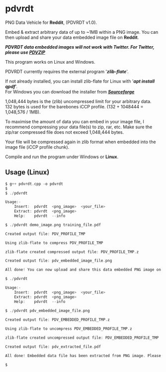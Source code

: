 # pdvrdt

PNG Data Vehicle for **Reddit**, (PDVRDT v1.0).

Embed & extract arbitrary data of up to ~1MB within a PNG image. You can then upload and share your data embedded image file on **Reddit**. 

***PDVRDT data embedded images will not work with Twitter.  For Twitter, please use [PDVZIP](https://github.com/CleasbyCode/pdvzip)***

This program works on Linux and Windows.

PDVRDT currently requires the external program '***zlib-flate***'.

If not already installed, you can install zlib-flate for Linux with '***apt install qpdf***'.  
For Windows you can download the installer from [***Sourceforge***](https://sourceforge.net/projects/qpdf/)
 
1,048,444 bytes is the (zlib) uncompressed limit for your arbitrary data.  
132 bytes is used for the barebones iCCP profile. (132 + 1048444 = 1,048,576 / 1MB).

To maximise the amount of data you can embed in your image file, I recommend compressing your 
data file(s) to zip, rar, etc. Make sure the zip/rar compressed file does not exceed 1,048,444 bytes.

Your file will be compressed again in zlib format when embedded into the image file (iCCP profile chunk).

Compile and run the program under Windows or **Linux**.

## Usage (Linux)

```c
$ g++ pdvrdt.cpp -o pdvrdt
$
$ ./pdvrdt

Usage:-
	Insert:  pdvrdt  <png_image>  <your_file>
	Extract: pdvrdt  <png_image>
	Help:	 pdvrdt  --info

$ ./pdvrdt demo_image.png training_file.pdf

Created output file: PDV_PROFILE_TMP

Using zlib-flate to compress PDV_PROFILE_TMP

zlib-flate created compressed output file: PDV_PROFILE_TMP.z

Created output file: pdv_embedded_image_file.png

All done! You can now upload and share this data embedded PNG image on Reddit.

$ ./pdvrdt

Usage:-
	Insert:  pdvrdt  <png_image>  <your_file>
	Extract: pdvrdt  <png_image>
	Help:	 pdvrdt  --info
        
$ ./pdvrdt pdv_embedded_image_file.png

Created output file: PDV_EMBEDDED_PROFILE_TMP.z

Using zlib-flate to uncompress PDV_EMBEDDED_PROFILE_TMP.z

zlib-flate created uncompressed output file: PDV_EMBEDDED_PROFILE_TMP

Created output file: pdv_extracted_file.pdf

All done! Embedded data file has been extracted from PNG image. Please check your file.

$
```

##
